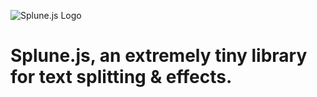![Splune.js Logo](https://raw.githubusercontent.com/didiercatz/splune/master/logo.png)

# Splune.js, an extremely tiny library for text splitting & effects.
